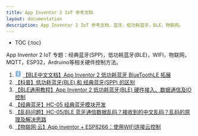```yaml
---
title: App Inventor 2 IoT 参考文档
layout: documentation
description: App Inventor 2 IoT 参考文档，蓝牙，低功耗蓝牙，BLE，物联网。
---
```


* TOC
{:toc}

App Inventor 2 IoT 专题：经典蓝牙(SPP)，低功耗蓝牙(BLE)，WIFI，物联网，MQTT，ESP32，Ardruino等相关硬件控制方法。

1. [<img src="assets/ble.png" style="width:16px;margin:-4px 5px 0 0">【BLE中文文档】App Inventor 2 低功耗蓝牙 BlueToothLE 拓展](bluetoothle.html)
1. [【科普】低功耗蓝牙(BLE) 和 经典蓝牙(SPP) 的区别](ble_spp.html)
1. [【BLE通用教程】App Inventor 2 低功耗蓝牙(BLE) 硬件接入、数据通信及IO控制](ble.html)
1. [【经典蓝牙】HC-05 经典蓝牙模块开发](https://bbs.tsingfun.com/thread-1376-1-1.html)
1. [【乱码问题】HC-05/BLE 蓝牙通信数据乱码？接收到的中文乱码？乱码的原理及解决思路](bluetooth_codec.html)
1. [【物联网·云】App inventor + ESP8266：使用WIFI连接云控制](https://blog.csdn.net/INT_TANG/article/details/128210609)
